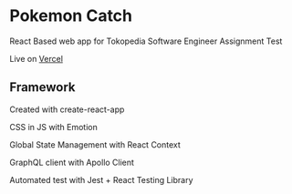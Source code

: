 # Pokemon Catch

React Based web app for
Tokopedia Software Engineer Assignment Test

Live on [Vercel](https://pokemon-catch.vercel.app/)

## Framework

Created with create-react-app

CSS in JS with Emotion

Global State Management with React Context

GraphQL client with Apollo Client

Automated test with Jest + React Testing Library
